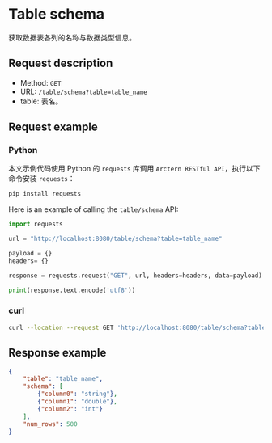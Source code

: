 # Table schema

获取数据表各列的名称与数据类型信息。

## Request description

- Method: `GET`
- URL: `/table/schema?table=table_name`
- table: 表名。

## Request example

### Python

本文示例代码使用 Python 的 `requests` 库调用 `Arctern RESTful API`，执行以下命令安装 `requests`：

```bash
pip install requests
```

Here is an example of calling the `table/schema` API:

```python
import requests

url = "http://localhost:8080/table/schema?table=table_name"

payload = {}
headers= {}

response = requests.request("GET", url, headers=headers, data=payload)

print(response.text.encode('utf8'))
```

### curl

```bash
curl --location --request GET 'http://localhost:8080/table/schema?table=table_name'
```

## Response example

```json
{
    "table": "table_name",
    "schema": [
        {"column0": "string"},
        {"column1": "double"},
        {"column2": "int"}
    ],
    "num_rows": 500
}
```
